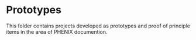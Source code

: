 # Prototypes
This folder contains projects developed as prototypes
and proof of principle items in the area of PHENIX
documention.
